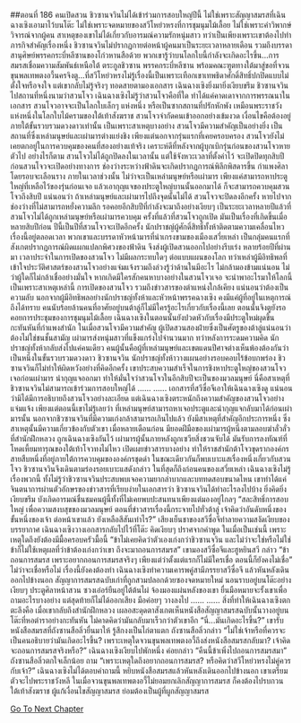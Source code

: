 ##ตอนที่ 186 คนเปิดสวน
ชิวซานจวินไม่ได้เข้าร่วมการสอบใหญ่ปีนี้ ไม่ใช่เพราะสัญญาสมรสที่เฉินฉางเซิงเอามาไว้บนโต๊ะ ไม่ใช่เพราะจดหมายของสวีโหย่วหรงที่การชุมนุมไม้เลื้อย ไม่ใช่เพราะคำวิพากษ์วิจารณ์จากผู้คน สาเหตุของเขาไม่ได้เกี่ยวกับอารมณ์ความรักหนุ่มสาว ทว่าเป็นเพียงเพราะเขาต้องไปทำภารกิจสำคัญเรื่องหนึ่ง
ชิวซานจวินไม่ปรากฏกายต่อหน้าผู้คนมาเป็นระยะเวลาหลายเดือน รวมถึงบรรดาสานุศิษย์พรรคกระบี่หลีซานของโก่วหานสือด้วย พวกเขารู้ว่าบนโลกใบนี้กำลังจะเกิดอะไรขึ้น...การสมรสเชื่อมความสัมพันธ์เหนือใต้ ตระกูลชิวซาน พรรคกระบี่หลีซาน พร้อมคณะฑูตทางใต้มาสู่ขอที่จวนขุนพลเทพตงอวี้นครจิงตู...ที่สวีโหย่วหรงไม่รู้เรื่องนี้เป็นเพราะเทือกเขาเทพธิดาศักดิ์สิทธิ์ปกปิดแบบไม่ตั้งใจหรือจงใจ แต่เขากลับไม่รู้จริงๆ
ทอดสายตามองเอกสาร เฉินฉางเซิงยิ่งมายิ่งเงียบขรึม
ชิวซานจวินไปสถานที่หนึ่งนามว่าสวนโจว
เฉินฉางเซิงไม่รู้ว่าสวนโจวคือที่ใด ทำได้แค่คาดเดาจากการพรรณนาในเอกสาร สวนโจวอาจจะเป็นโลกใบเล็กๆ แห่งหนึ่ง หรือเป็นซากสถานที่ปรักหักพัง เหมือนพระราชวังแห่งหนึ่งในโลกใบไม้ครามของใต้เท้าสังฆราช สวนโจวจำกัดคนเข้าออกอย่างเข้มงวด เงื่อนไขคือต้องอยู่ภายใต้ขั้นรวบรวมดวงดาวเท่านั้น
เป็นเพราะสาเหตุบางอย่าง สวนโจวมีความสำคัญเป็นอย่างยิ่ง เป็นสถานที่ซึ่งเหล่ามนุษย์และเผ่ามารต่างแย่งชิง เพียงแต่นอกจากรุ่นแรกที่เคยครอบครอง สวนโจวยังไม่เคยตกอยู่ในการควบคุมของคนที่สองอย่างแท้จริง
เคราะห์ดีที่หลังจากผู้บุกเบิกรุ่นก่อนของสวนโจวหายตัวไป อย่างไรก็ตาม สวนโจวไม่ได้ถูกปิดลงในเวลานั้น แต่ใช้จังหวะเวลาที่ตั้งค่าไว้ จะเปิดปิดทุกสิบปี
ก่อนสวนโจวจะเปิดอย่างทางการ ช่องว่างระหว่างฟ้าดินจะเกิดปรากฏการณ์พิลึกพิสดารขึ้น กำแพงศิลาโดยรอบจะเลือนราง ภายในเวลาช่วงนั้น ไม่ว่าจะเป็นเหล่ามนุษย์หรือเผ่ามาร เพียงแค่สามารถหาประตูใหญ่ที่เหลือไว้ของรุ่นก่อนเจอ แล้วเอากุญแจของประตูใหญ่บานนั้นออกมาได้ ก็จะสามารถควบคุมสวนโจวถึงสิบปี
แน่นอนว่า ถ้าเหล่ามนุษย์และเผ่ามารไปถึงจุดนั้นไม่ได้ สวนโจวจะปิดลงอีกครั้ง หายไปจากช่องว่างที่ไม่สามารถหยั่งความลึก รอคอยอีกสิบปีที่กำลังจะมาถึงอย่างเงียบๆ
เป็นระยะเวลาหลายปีแล้วที่สวนโจวไม่ได้ถูกเหล่ามนุษย์หรือเผ่ามารควบคุม
ครั้งที่แล้วที่สวนโจวถูกเปิด มันเป็นเรื่องที่เกิดขึ้นเมื่อหลายสิบปีก่อน
ปีนี้เป็นปีที่สวนโจวจะเปิดอีกครั้ง นักปราชญ์ผู้ศักดิ์สิทธิ์ทั้งห้าติดตามความเคลื่อนไหวเรื่องนี้อยู่ตลอดเวลา พวกเขาและบรรดาหัวหน้ามารที่น่าเกรงขามของเมืองเสวี่ยเหล่า เป็นกลุ่มคนแรกที่สังเกตปรากฏการณ์ผิดแผกแปลกพิศวงของฟ้าดิน จึงส่งผู้เปิดสวนออกไปอย่างรีบเร่ง
หลายร้อยปีที่ผ่านมา เวลาประจำในการเปิดของสวนโจว ไม่มีผลกระทบใดๆ ต่อแบบแผนของโลก ทว่าเหล่าผู้มีอิทธิพลที่เข้าใจประวัติศาสตร์ของสวนโจวอย่างแจ่มแจ้งรวมถึงล่วงรู้ว่าด้านในมีอะไร ไม่กล้ามองข้ามแน่นอน ไม่ว่าผู้ใดก็ไม่กล้าเชื่ออย่างมั่นใจ หากเกิดมีใครสักคนหาบางอย่างในสวนโจวเจอ จะนำพาอะไรมาให้โลกนี้
เป็นเพราะสาเหตุเหล่านี้ การเปิดของสวนโจว รวมถึงข่าวสารของตำแหน่งใกล้เคียง แน่นอนว่าต้องเป็นความลับ นอกจากผู้มีอิทธิพลอย่างนักปราชญ์ทั้งห้าและหัวหน้าพรรคฉางเซิง คงมีแค่ผู้ที่อยู่ในเหตุการณ์ถึงได้ทราบ
คนนับร้อยล้านคนที่อาศัยอยู่บนต้าลู่ก็ไม่มีใครรู้อะไรเกี่ยวกับเรื่องนี้เลย ตอนนั้นจิงตูยังรอคอยการประชุมของการชุมนุมไม้เลื้อย เฉินฉางเซิงในตอนนั้นยังปวดหัวกับเรื่องมีประตูใหม่ผุดขึ้นกะทันหันที่กำแพงสำนัก
ในเมื่อสวนโจวมีความสำคัญ ผู้เปิดสวนสองฝ่ายซึ่งเป็นศัตรูของต้าลู่แน่นอนว่าต้องไม่ใช่ชนชั้นสามัญ เผ่ามารส่งหนุ่มสาวที่แข็งแกร่งไปจำนวนมาก ทว่าหลังการระดมความคิด นักปราชญ์ทั้งห้ากลับส่งไปแค่คนเดียว
คนผู้นั้นคือผู้ที่เหล่ามนุษย์และเขตแดนปีศาจต่างเห็นพ้องต้องกันว่าเป็นหนึ่งในขั้นรวบรวมดวงดาว ชิวซานจวิน
นักปราชญ์ทั้งห้าวางแผนอย่างรอบคอบไร้ข้อบกพร่อง ชิวซานจวินก็ไม่ทำให้ผิดหวังอย่างที่คิดอีกครั้ง เขาประสบความสำเร็จในการชิงหาประตูใหญ่ของสวนโจวเจอก่อนเผ่ามาร นำกุญแจออกมา ทำให้มั่นใจว่าสวนโจวในอีกสิบปีจะเป็นของมวลมนุษย์
นี่คือสาเหตุที่ชิวซานจวินไม่สามารถเข้าร่วมการสอบใหญ่ได้
......
......
เอกสารที่สวีซื่อจีเอาให้เฉินฉางเซิงดู แน่นอนว่ามิได้มีการอธิบายถึงสวนโจวอย่างละเอียด แต่เฉินฉางเซิงตระหนักถึงความสำคัญของสวนโจวอย่างแจ่มแจ้ง เพียงแต่ตอนนี้เขาไม่รู้เลยว่า ที่เหล่ามนุษย์สามารถหาเจอประตูและนำกุญแจกลับมาได้ก่อนเผ่ามารนั้น นอกจากชิวซานจวินที่มีความเก่งกล้าสามารถเกินไปแล้ว ยังมีสาเหตุที่สำคัญอีกประการหนึ่ง ซึ่งสาเหตุนั้นมีความเกี่ยวข้องกับตัวเขา
เมื่อหลายเดือนก่อน มียอดฝีมือของเผ่ามารผู้หนึ่งตามลอบฆ่าลั่วลั่วที่สำนักฝึกหลวง ถูกเฉินฉางเซิงกันไว้ เผ่ามารผู้นั้นภายหลังถูกเซวียสิ่งชวนจับได้ มันรับการลงทัณฑ์ที่โหดเหี้ยมทารุณของใต้เท้าโจวทงไม่ไหว เปิดเผยข่าวสารบางอย่าง ทำให้ราชสำนักต้าโจวขุดรากองค์กรสายสืบหนึ่งที่อยู่ภายใต้การควบคุมขององค์กรชุดดำ ในขณะเดียวกันก็พบเบาะแสเรื่องหนึ่งเกี่ยวกับสวนโจว ชิวซานจวินจึงเดินตามร่องรอยเบาะแสดังกล่าว ในที่สุดก็ถึงก่อนคนของเสวี่ยเหล่า
เฉินฉางเซิงไม่รู้เรื่องพวกนี้ ทั้งไม่รู้ว่าชิวซานจวินประสบพบเจอความยากลำบากและบททดสอบขนาดไหน เขาทำได้แค่จินตนาการผ่านตัวอักษรของข่าวสารที่เรียบง่ายในเอกสารว่า ชิวซานจวินได้ทำอะไรลงไปบ้าง ยิ่งคิดยิ่งเงียบขรึม บังเกิดอารมณ์ชื่นชมคนผู้นี้ทั้งที่ไม่เคยพบปะสนทนาเพียงแต่มองอยู่ไกลๆ
“สละสิทธิ์การสอบใหญ่ เพื่อความสงบสุขของมวลมนุษย์ ตอนที่ข่าวสารเรื่องนี้กระจายไปทั่วต้าลู่ เจ้าคิดว่าอันดับหนึ่งของขั้นหนึ่งของเจ้า ต่อหน้าเขาแล้ว ยังเหลือสีสันเท่าไร?”
เสียงเย็นชาของสวีซื่อจีทำลายความสงัดเงียบของบรรยากาศ
เฉินฉางเซิงวางเอกสารกลับไปไว้ที่โต๊ะ คิดเงียบๆ ปราศจากคำพูด ในเมื่อเป็นเช่นนี้ เพราะเหตุใดถึงยังต้องมีมื้อครอบครัวมื้อนี้
“ข้าไม่เคยคิดว่าตัวเองเก่งกว่าชิวซานจวิน และไม่ว่าจะใช่หรือไม่ใช่ ข้าก็ไม่ใช้เหตุผลที่ว่าข้าต้องเก่งกว่าเขา ถึงจะมาถอนการสมรส”
เขามองสวีซื่อจีและฮูหยินสวี กล่าว “ข้าถอนการสมรส เพราะอยากถอนการสมรสจริงๆ เพียงแต่ว่าตั้งแต่แรกก็ไม่มีใครเชื่อ ตอนนี้ก็ยังคงไม่เชื่อ”
ไม่ว่าจะเชื่อหรือไม่ เรื่องนี้ยังคงต้องทำ
เฉินฉางเซิงทำความเคารพคู่สามีภรรยาสวีซื่อจี แล้วหันหลังเดินออกไปข้างนอก
สัญญาการสมรสฉบับเก่าที่ถูกสวมปลอกด้วยซองจดหมายใหม่ นอนราบอยู่บนโต๊ะอย่างเงียบๆ
ประตูศิลาหน้าสวน ซวงเอ๋อร์ยืนอยู่ใต้ต้นไผ่ จ้องมองแผ่นหลังของเขา ยื่นมือหมายจะรั้งเขาเพื่อถามอะไรบางอย่าง แต่สุดท้ายก็ไม่ได้ออกเสียง มือค่อยๆ วางลงไป
......
......
สิ่งที่ทำให้เฉินฉางเซิงตกตะลึงคือ เมื่อเขากลับถึงสำนักฝึกหลวง เผลอสะดุดตาสังเกตเห็นหนังสือสัญญาสมรสฉบับนั้นวางอยู่บนโต๊ะที่หอตำราอย่างกะทันหัน ไม่คาดคิดว่ามันกลับมาเร็วกว่าตัวเขาอีก
“นี่...มันเกิดอะไรขึ้น?” เขารับหนังสือสมรสที่ถังซานสือลิ่วยื่นมาให้ รู้สึกงงเป็นไก่ตาแตก
ถังซานสือลิ่วกล่าว “ไม่ใช่เจ้าหรือที่ควรจะเป็นคนอธิบายว่ามันเกิดอะไรขึ้น? เพราะเหตุใดจวนขุนพลเทพตงอวี้ถึงส่งหนังสือสมรสกลับมา? เจ้าคิดจะถอนการสมรสจริงหรือ?”
เฉินฉางเซิงเงียบไปพักหนึ่ง ค่อยกล่าว “คืนนี้ข้าเพิ่งไปถอนการสมรสมา”
ถังซานสือลิ่วตกใจเล็กน้อย ถาม “เพราะเหตุใดถึงอยากถอนการสมรส? หรือคิดว่าสวีโหย่วหรงไม่คู่ควรกับเจ้า?”
เฉินฉางเซิงไม่ได้ตอบคำถามนี้ หยิบหนังสือสมรสแล้วหันหลังเดินออกไปข้างนอก
เขาเตรียมตัวจะไปพระราชวังหลี
ในเมื่อจวนขุนพลเทพตงอวี้ไม่ยอมยกเลิกสัญญาการสมรส ก็คงต้องไปรบกวนใต้เท้าสังฆราช
ผู้แก้เงื่อนไขสัญญาสมรส ย่อมต้องเป็นผู้ที่ผูกสัญญาสมรส


[Go To Next Chapter]( ./188.md)